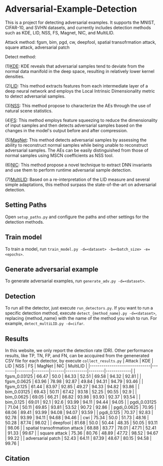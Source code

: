 # Adversarial-Example-Detection
This is a project for detecting adversarial examples. It supports the MNIST, CIFAR-10, and SVHN datasets, and currently includes detection methods such as KDE, LID, NSS, FS, Magnet, NIC, and MultiLID.

Attack method: fgsm, bim, pgd, cw, deepfool, spatial transofrmation attack, square attack, adversarial patch

Detect method: 

(1)[KDE](https://arxiv.org/pdf/1703.00410): KDE reveals that adversarial samples tend to deviate from the normal data manifold in the deep space, resulting in relatively lower kernel densities.

(2)[LID](https://arxiv.org/pdf/1801.02613): This method extracts features from each intermediate layer of a deep neural network and employs the Local Intrinsic Dimensionality metric to detect adversarial samples.

(3)[NSS](https://ieeexplore.ieee.org/document/9206959): This method propose to characterize the AEs through the use of natural scene statistics.

(4)[FS](https://arxiv.org/abs/1704.01155): This method employs feature squeezing to reduce the dimensionality of input samples and then detects adversarial samples based on the changes in the model's output before and after compression.

(5)[MagNet](https://arxiv.org/abs/1705.09064): This method detects adversarial samples by assessing the ability to reconstruct normal samples while being unable to reconstruct adversarial samples. The AEs can be easily distinguished from those of normal samples using MSCN coefficients as NSS tool. 

(6)[NIC](https://www.cs.purdue.edu/homes/taog/docs/NDSS19.pdf): This method propose a novel technique to extract DNN invariants and use them to perform runtime adversarial sample detection. 

(7)[MultiLID](https://arxiv.org/pdf/2212.06776): Based on a re-interpretation of the LID measure and several simple adaptations, this method surpass the state-of-the-art on adversarial detection.

## Setting Paths
Open `setup_paths.py` and configure the paths and other settings for the detection methods.

## Train model
To train a model, run `train_model.py -d=<dataset> -b=<batch_size> -e=<epochs>`.

## Generate adversarial example
To generate adversarial examples, run `generate_adv.py -d=<dataset>`.

## Detection
To run all the detector, just execute `run_detectors.py`. If you want to run a specific detection method, execute `detect_{method_name}.py -d=<dataset>`, replacing {method_name} with the name of the method you wish to run. For example, `detect_multiLID.py -d=cifar`.

## Results
In this website, we only report the detection rate (DR). Other performance results, like TP, TN, FP, and FN, can be accquired from the genenerated CSV file for each detector, by execute `collect_results.py`
| Attack                        | KDE    | LID    | NSS    | FS    | MagNet    | NIC    | MultiLID    |
|-------------------------------|--------|--------|--------|-------|-----------|--------|-------------|
| fgsm_0.03125                  | 66.47  | 50.0   | 84.33  | 52.51 | 69.58     | 94.32  | 92.81       |
| fgsm_0.0625                   | 63.96  | 78.98  | 92.87  | 49.84 | 94.31     | 94.79  | 93.46       |
| fgsm_0.125                    | 61.44  | 83.97  | 92.85  | 49.27 | 94.33     | 94.82  | 93.86       |
| bim_0.03125                   | 69.43  | 50.11  | 67.42  | 93.18 | 52.25     | 90.55  | 92.9        |
| bim_0.0625                    | 69.05  | 66.21  | 86.82  | 93.98 | 93.93     | 92.37  | 93.54       |
| bim_0.125                     | 69.01  | 92.1   | 92.6   | 93.99 | 94.11     | 94.44  | 94.05       |
| pgdi_0.03125                  | 71.04  | 50.11  | 69.85  | 93.81 | 53.52     | 90.72  | 92.86       |
| pgdi_0.0625                   | 70.95  | 68.06  | 89.41  | 93.99 | 94.08     | 94.07  | 93.59       |
| pgdi_0.125                    | 70.37  | 92.83  | 92.78  | 93.99 | 94.11     | 94.68  | 94.46       |
| cwi                           | 75.34  | 50.0   | 51.73  | 48.16 | 50.28     | 87.74  | 98.02       |
| deepfool                      | 81.68  | 50.0   | 50.44  | 48.35 | 50.05     | 93.11  | 98.06       |
| spatial transofrmation attack | 68.88  | 83.77  | 78.01  | 47.71 | 52.41     | 91.33  | 99.67       |
| square attack                 | 75.36  | 80.76  | 48.89  | 47.72 | 98.52     | 94.67  | 99.22       |
| adversarial patch             | 52.43  | 64.11  | 87.39  | 48.67 | 80.15     | 94.58  | 99.76       |

## Citation
